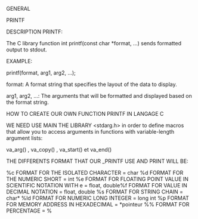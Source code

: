 GENERAL

PRINTF


DESCRIPTION PRINTF:

The C library function int printf(const char *format, ...) sends formatted output to stdout.

EXAMPLE: 

printf(format, arg1, arg2, ...);


format: A format string that specifies the layout of the data to display.

arg1, arg2, ...: The arguments that will be formatted and displayed based on the format string.

HOW TO CREATE OUR OWN FUNCTION PRINTF IN LANGAGE C

WE NEED USE MAIN THE LIBRARY <stdarg.h> in order to define macros that allow you to access arguments in functions with variable-length argument lists:

va_arg() , va_copy() , va_start() et va_end() 

THE DIFFERENTS FORMAT THAT OUR _PRINTF USE AND PRINT WILL BE:

%c FORMAT FOR THE ISOLATED CHARACTER = char
%d FORMAT FOR THE NUMERIC SHORT = int
%e FORMAT FOR FLOATING POINT VALUE IN SCIENTIFIC NOTATION WITH e = float, double%f FORMAT FOR VALUE IN DECIMAL NOTATION = float, double
%s FORMAT FOR STRING CHAIN = char*
%ld FORMAT FOR NUMERIC LONG INTEGER = long int
%p FORMAT FOR MEMORY ADDRESS IN HEXADECIMAL = *pointeur
%% FORMAT FOR PERCENTAGE = %

